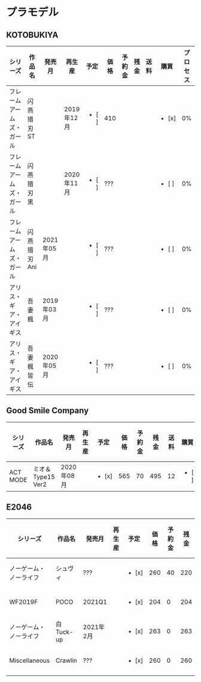 # プラモデル

## KOTOBUKIYA
| シリーズ | 作品名 | 発売月 | 再生産 | 予定 | 価格 | 予約金 | 残金 | 送料 | 購買 | プロセス |
| --- | --- | --- | --- | --- | --- | --- | --- | --- | --- | --- |
| フレームアームズ・ガール | 闪燕猎刃 ST | | 2019年12月 | <ul><li> [ ] </li></ul> | 410 | | | | <ul><li> [x] </li></ul> | 0% |
| フレームアームズ・ガール | 闪燕猎刃 黑 | | 2020年11月 | <ul><li> [ ] </li></ul> | ??? | | | | <ul><li> [ ] </li></ul> | 0% |
| フレームアームズ・ガール | 闪燕猎刃 Ani | 2021年05月 | | <ul><li> [ ] </li></ul> | ??? | | | | <ul><li> [ ] </li></ul> | 0% |
| アリス・ギア・アイギス | 吾妻楓 | 2019年03月 | | <ul><li> [ ] </li></ul> | ??? | | | | <ul><li> [ ] </li></ul> | 0% |
| アリス・ギア・アイギス | 吾妻楓 皆伝 | 2020年05月 | | <ul><li> [ ] </li></ul> | ??? | | | | <ul><li> [ ] </li></ul> | 0% |


## Good Smile Company
| シリーズ | 作品名 | 発売月 | 再生産 | 予定 | 価格 | 予約金 | 残金 | 送料 | 購買 | プロセス |
| --- | --- | --- | --- | --- | --- | --- | --- | --- | --- | --- |
| ACT MODE | ミオ＆Type15 Ver2 | 2020年08月 | | <ul><li> [x] </li></ul> | 565 | 70 | 495 | 12 | <ul><li> [ ] </li></ul> | 0% |


## E2046
| シリーズ | 作品名 | 発売月 | 再生産 | 予定 | 価格 | 予約金 | 残金 | 送料 | 購買 | プロセス |
| --- | --- | --- | --- | --- | --- | --- | --- | --- | --- | --- |
| ノーゲーム・ノーライフ | シュヴィ | ??? | | <ul><li> [x] </li></ul> | 260 | 40 | 220 | 15 | <ul><li> [ ] </li></ul> | 0% |
| WF2019F | POCO | 2021Q1 | | <ul><li> [x] </li></ul> | 204 | 0 | 204 | 15 | <ul><li> [ ] </li></ul> | 0% |
| ノーゲーム・ノーライフ | 白 Tuck-up | 2021年2月 | | <ul><li> [x] </li></ul> | 263 | 0 | 263 | 15 | <ul><li> [ ] </li></ul> | 0% |
| Miscellaneous| Crawlin | ??? | | <ul><li> [x] </li></ul> | 260 | 0 | 260 | 15 | <ul><li> [ ] </li></ul> | 0% |

